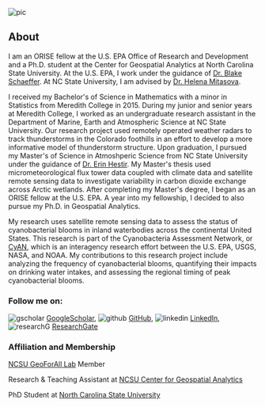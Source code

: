 ![pic](https://gcmillar.github.io/images/me.png)
## About

I am an ORISE fellow at the U.S. EPA Office of Research and Development and a Ph.D. student at the Center for Geospatial Analytics at North Carolina State University. At the U.S. EPA, I work under the guidance of [Dr. Blake Schaeffer](https://www.epa.gov/sciencematters/meet-epa-scientist-blake-schaeffer-phd). At NC State University, I am advised by [Dr. Helena Mitasova](https://cnr.ncsu.edu/geospatial/directory/helena-mitasova/). 

I received my Bachelor's of Science in Mathematics with a minor in Statistics from Meredith College in 2015. During my junior and senior years at Meredith College, I worked as an undergraduate research assistant in the Department of Marine, Earth and Atmospheric Science at NC State University. Our research project used remotely operated weather radars to track thunderstorms in the Colorado foothills in an effort to develop a more informative model of thunderstorm structure. Upon graduation, I pursued my Master's of Science in Atmoshperic Science from NC State University under the guidance of [Dr. Erin Hestir](https://www.ucmerced.edu/content/erin-hestir). My Master's thesis used micrometeorological flux tower data coupled with climate data and satellite remote sensing data to investigate variability in carbon dioxide exchange across Arctic wetlands. After completing my Master's degree, I began as an ORISE fellow at the U.S. EPA. A year into my fellowship, I decided to also pursue my Ph.D. in Geospatial Analytics. 

My research uses satellite remote sensing data to assess the status of cyanobacterial blooms in inland waterbodies across the continental United States. This research is part of the Cyanobacteria Assessment Network, or [CyAN](https://www.epa.gov/water-research/cyanobacteria-assessment-network-cyan), which is an interagency research effort between the U.S. EPA, USGS, NASA, and NOAA. My contributions to this research project include analyzing the frequency of cyanobacterial blooms, quantifying their impacts on drinking water intakes, and assessing the regional timing of peak cyanobacterial blooms. 

### Follow me on: 

![gscholar](https://gcmillar.github.io/logos/gscholar.png) [GoogleScholar](https://scholar.google.com/citations?user=BaZoAUgAAAAJ&hl=en),  ![github](https://gcmillar.github.io/logos/octocat.svg) [GitHub](https://github.com/gcmillar),  ![linkedin](https://gcmillar.github.io/logos/linkedin.png) [LinkedIn](https://www.linkedin.com/in/garrett-millar-571493a6/),  ![researchG](https://gcmillar.github.io/logos/rg.png) [ResearchGate](https://www.researchgate.net/profile/Garrett_Millar)

### Affiliation and Membership

[NCSU GeoForAll Lab](https://geospatial.ncsu.edu/osgeorel/) Member

Research & Teaching Assistant at [NCSU Center for Geospatial Analytics](https://cnr.ncsu.edu/geospatial/)

PhD Student at [North Carolina State University](https://www.ncsu.edu/)
